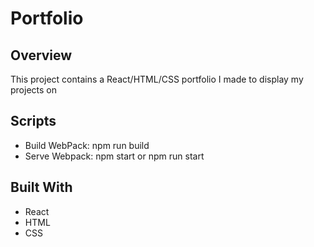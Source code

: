 # Portfolio

## Overview

This project contains a React/HTML/CSS portfolio I made to display my projects on

## Scripts

- Build WebPack: npm run build
- Serve Webpack: npm start or npm run start

## Built With

- React
- HTML
- CSS
